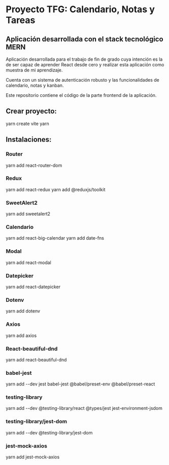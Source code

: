 # Proyecto TFG: Calendario, Notas y Tareas

## Aplicación desarrollada con el stack tecnológico MERN

Aplicación desarrollada para el trabajo de fin de grado cuya intención es la de ser capaz de aprender React desde cero y realizar esta aplicación como muestra de mi aprendizaje.

Cuenta con un sistema de autenticación robusto y las funcionalidades de calendario, notas y kanban.

Este repositorio contiene el código de la parte frontend de la aplicación.

## Crear proyecto:

yarn create vite
yarn

## Instalaciones:

### Router

yarn add react-router-dom

### Redux

yarn add react-redux
yarn add @reduxjs/toolkit

### SweetAlert2

yarn add sweetalert2

### Calendario

yarn add react-big-calendar
yarn add date-fns

### Modal

yarn add react-modal

### Datepicker

yarn add react-datepicker

### Dotenv

yarn add dotenv

### Axios

yarn add axios

### React-beautiful-dnd

yarn add react-beautiful-dnd

### babel-jest

yarn add --dev jest babel-jest @babel/preset-env @babel/preset-react

### testing-library

yarn add --dev @testing-library/react @types/jest jest-environment-jsdom

### testing-library/jest-dom

yarn add --dev @testing-library/jest-dom

### jest-mock-axios

yarn add jest-mock-axios
